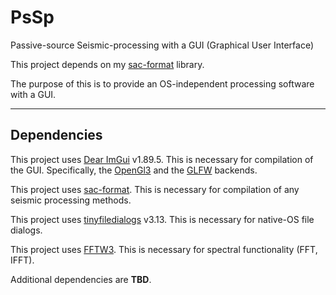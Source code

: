 # PsSp
Passive-source Seismic-processing with a GUI (Graphical User Interface)

This project depends on my [sac-format](https://github.com/arbCoding/seismic) library.

The purpose of this is to provide an OS-independent processing software with a GUI.

---

## Dependencies

This project uses [Dear ImGui](https://github.com/ocornut/imgui/tree/v1.89.5) v1.89.5. This is necessary for compilation of the GUI. Specifically, the [OpenGl3](https://www.opengl.org/) and the [GLFW](https://www.glfw.org/) backends.

This project uses [sac-format](https://github.com/arbCoding/sac-format). This is necessary for compilation of any seismic processing methods.

This project uses [tinyfiledialogs](https://sourceforge.net/projects/tinyfiledialogs/) v3.13. This is necessary for native-OS file dialogs.

This project uses [FFTW3](https://www.fftw.org/). This is necessary for spectral functionality (FFT, IFFT).

Additional dependencies are **TBD**.
